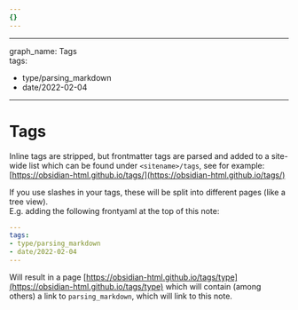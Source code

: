 ```yaml
---
{}
---
```

   
   
- ---   
graph_name: Tags   
tags:   
   
- type/parsing_markdown   
- date/2022-02-04   
---   
   
# Tags   
Inline tags are stripped, but frontmatter tags are parsed and added to a site-wide list which can be found under `<sitename>/tags`, see for example: [https://obsidian-html.github.io/tags/](https://obsidian-html.github.io/tags/)   
   
If you use slashes in your tags, these will be split into different pages (like a tree view).   
E.g. adding the following frontyaml at the top of this note:   
   
``` yaml
---
tags:
- type/parsing_markdown
- date/2022-02-04
---
```
   
   
Will result in a page [https://obsidian-html.github.io/tags/type](https://obsidian-html.github.io/tags/type) which will contain (among others) a link to  `parsing_markdown`, which will link to this note.